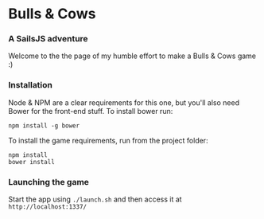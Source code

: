 # Bulls & Cows 
### A SailsJS adventure
Welcome to the the page of my humble effort to make a Bulls & Cows game :)

### Installation
Node & NPM are a clear requirements for this one, but you'll also need Bower for the front-end stuff. To install bower run:

```
npm install -g bower
```

To install the game requirements, run from the project folder:

```
npm install
bower install
```

### Launching the game
Start the app using `./launch.sh` and then access it at `http://localhost:1337/`
